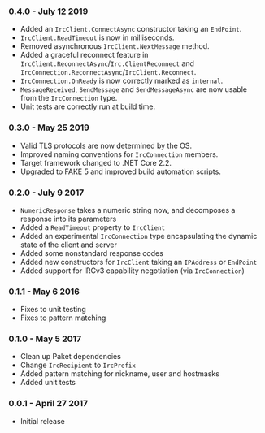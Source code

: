 ### 0.4.0 - July 12 2019
* Added an `IrcClient.ConnectAsync` constructor taking an `EndPoint`.
* `IrcClient.ReadTimeout` is now in milliseconds.
* Removed asynchronous `IrcClient.NextMessage` method.
* Added a graceful reconnect feature in `IrcClient.ReconnectAsync`/`Irc.ClientReconnect` and `IrcConnection.ReconnectAsync`/`IrcClient.Reconnect`.
* `IrcConnection.OnReady` is now correctly marked as `internal`.
* `MessageReceived`, `SendMessage` and `SendMessageAsync` are now usable from the `IrcConnection` type.
* Unit tests are correctly run at build time.

### 0.3.0 - May 25 2019
* Valid TLS protocols are now determined by the OS.
* Improved naming conventions for `IrcConnection` members.
* Target framework changed to .NET Core 2.2.
* Upgraded to FAKE 5 and improved build automation scripts.

### 0.2.0 - July 9 2017
* `NumericResponse` takes a numeric string now, and decomposes a response into its parameters
* Added a `ReadTimeout` property to `IrcClient`
* Added an experimental `IrcConnection` type encapsulating the dynamic state of the client and server
* Added some nonstandard response codes
* Added new constructors for `IrcClient` taking an `IPAddress` or `EndPoint`
* Added support for IRCv3 capability negotiation (via `IrcConnection`)

### 0.1.1 - May 6 2016
* Fixes to unit testing
* Fixes to pattern matching

### 0.1.0 - May 5 2017
* Clean up Paket dependencies
* Change `IrcRecipient` to `IrcPrefix`
* Added pattern matching for nickname, user and hostmasks
* Added unit tests

### 0.0.1 - April 27 2017
* Initial release


